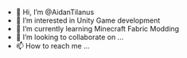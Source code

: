 - 👋 Hi, I’m @AidanTilanus
- 👀 I’m interested in Unity Game development
- 🌱 I’m currently learning Minecraft Fabric Modding
- 💞️ I’m looking to collaborate on ...
- 📫 How to reach me ...

<!---
AidanTilanus/AidanTilanus is a ✨ special ✨ repository because its `README.md` (this file) appears on your GitHub profile.
You can click the Preview link to take a look at your changes.
--->
